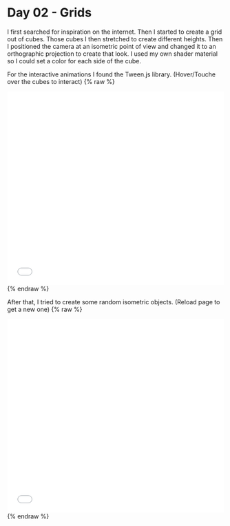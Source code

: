 # Day 02 - Grids

I first searched for inspiration on the internet. Then I started to create a grid out of cubes. Those cubes I then stretched to create different heights.
Then I positioned the camera at an isometric point of view and changed it to an orthographic projection to create that look.
I used my own shader material so I could set a color for each side of the cube.

For the interactive animations I found the Tween.js library. (Hover/Touche over the cubes to interact)
{% raw %}
<iframe src="content/day02/isometric/index.html" width="100%" height="450" frameborder="no"></iframe> {% endraw %}


After that, I tried to create some random isometric objects. (Reload page to get a new one)
{% raw %}
<iframe src="content/day02/iso_stature/index.html" width="100%" height="450" frameborder="no"></iframe> {% endraw %}